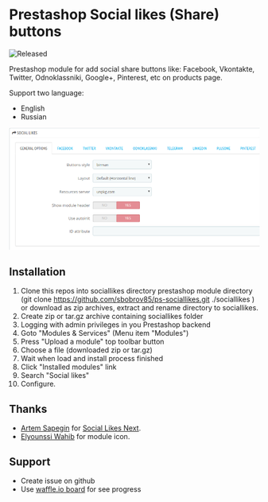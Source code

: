 # Prestashop Social likes (Share) buttons

![Released](https://img.shields.io/badge/status-released-green.svg)

Prestashop module for add social share buttons like: Facebook, Vkontakte, Twitter, Odnoklassniki, Google+, Pinterest, etc on products page.

Support two language:

* English
* Russian

![](https://github.com/sbobrov85/ps-sociallikes/blob/master/sociallikes.jpg)

## Installation

1. Clone this repos into sociallikes directory prestashop module directory (git clone https://github.com/sbobrov85/ps-sociallikes.git ./sociallikes )
or download as zip archives, extract and rename directory to sociallikes.
1. Create zip or tar.gz archive containing sociallikes folder
1. Logging with admin privileges in you Prestashop backend
1. Goto "Modules & Services" (Menu item "Modules")
1. Press "Upload a module" top toolbar button
1. Choose a file (downloaded zip or tar.gz)
1. Wait when load and install process finished
1. Click "Installed modules" link
1. Search "Social likes"
1. Configure.

## Thanks

* [Artem Sapegin](https://github.com/sapegin) for [Social Likes Next](https://github.com/sapegin/social-likes-next).
* [Elyounssi Wahib](https://www.iconfinder.com/Wahib) for module icon.

## Support

* Create issue on github
* Use [waffle.io board](https://waffle.io/sbobrov85/ps-sociallikes) for see progress
